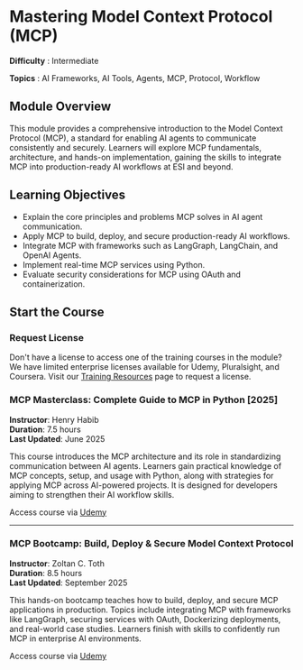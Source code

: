 # Mastering Model Context Protocol (MCP)

**Difficulty** : Intermediate  

**Topics** : AI Frameworks, AI Tools, Agents, MCP, Protocol, Workflow  

## Module Overview
This module provides a comprehensive introduction to the Model Context Protocol (MCP), a standard for enabling AI agents to communicate consistently and securely. Learners will explore MCP fundamentals, architecture, and hands-on implementation, gaining the skills to integrate MCP into production-ready AI workflows at ESI and beyond.

## Learning Objectives
- Explain the core principles and problems MCP solves in AI agent communication.  
- Apply MCP to build, deploy, and secure production-ready AI workflows.  
- Integrate MCP with frameworks such as LangGraph, LangChain, and OpenAI Agents.  
- Implement real-time MCP services using Python.  
- Evaluate security considerations for MCP using OAuth and containerization.  

## Start the Course

### Request License

Don't have a license to access one of the training courses in the module? We have limited enterprise licenses available for Udemy, Pluralsight, and Coursera. Visit our [Training Resources](https://academy.essential-soft.ai/training-resources) page to request a license.

### MCP Masterclass: Complete Guide to MCP in Python [2025]  
**Instructor**: Henry Habib  
**Duration**: 7.5 hours  
**Last Updated**: June 2025  

This course introduces the MCP architecture and its role in standardizing communication between AI agents. Learners gain practical knowledge of MCP concepts, setup, and usage with Python, along with strategies for applying MCP across AI-powered projects. It is designed for developers aiming to strengthen their AI workflow skills.  

Access course via [Udemy](https://udemy.com/course/learn-mcp-model-context-protocol-complete-guide/)  

---

### MCP Bootcamp: Build, Deploy & Secure Model Context Protocol  
**Instructor**: Zoltan C. Toth  
**Duration**: 8.5 hours  
**Last Updated**: September 2025  

This hands-on bootcamp teaches how to build, deploy, and secure MCP applications in production. Topics include integrating MCP with frameworks like LangGraph, securing services with OAuth, Dockerizing deployments, and real-world case studies. Learners finish with skills to confidently run MCP in enterprise AI environments.  

Access course via [Udemy](https://www.udemy.com/course/learn-mcp-model-context-protocol-course-and-a2a-bootcamphands-hands-on/)  
